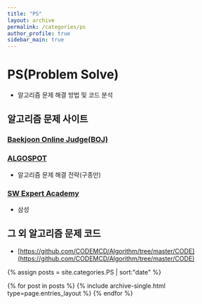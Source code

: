 ```yaml
---
title: "PS"
layout: archive
permalink: /categories/ps
author_profile: true
sidebar_main: true
---
```


# PS(Problem Solve)
- 알고리즘 문제 해결 방법 및 코드 분석

## 알고리즘 문제 사이트
### [Baekjoon Online Judge(BOJ)](https://www.acmicpc.net/)
### [ALGOSPOT](https://algospot.com/)
- 알고리즘 문제 해결 전략(구종만)
### [SW Expert Academy](https://www.swexpertacademy.com/main/main.do)
- 삼성

## 그 외 알고리즘 문제 코드
- [https://github.com/CODEMCD/Algorithm/tree/master/CODE](https://github.com/CODEMCD/Algorithm/tree/master/CODE)


{% assign posts = site.categories.PS | sort:"date" %}

{% for post in posts %}
  {% include archive-single.html type=page.entries_layout %}
{% endfor %}